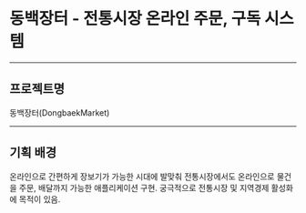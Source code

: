 <h1>동백장터 - 전통시장 온라인 주문, 구독 시스템</h1>
<hr>
<h2>프로젝트명</h2>
동백장터(DongbaekMarket)
<hr>
<h2>기획 배경</h2>
온라인으로 간편하게 장보기가 가능한 시대에 발맞춰 전통시장에서도 온라인으로 물건을 주문, 배달까지 가능한 애플리케이션 구현.
궁극적으로 전통시장 및 지역경제 활성화에 목적이 있음.


